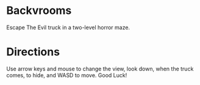 # Backvrooms
Escape The Evil truck in a two-level horror maze.
# Directions
Use arrow keys and mouse to change the view, look down, when the truck comes, to hide, and WASD to move. Good Luck!
